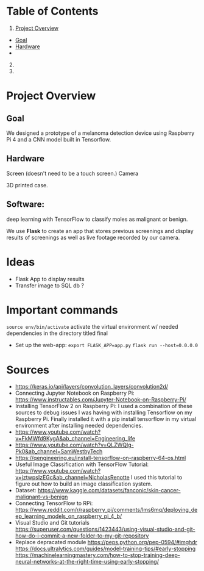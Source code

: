 # Table of Contents

1. [Project Overview](#project-overview)
  * [Goal](##goal)
  * [Hardware](##hardware)
  * 
2. 
3. 

# Project Overview
## Goal
 We designed a prototype of a melanoma detection device using Raspberry Pi 4 and a CNN model built in Tensorflow.
## Hardware

 Screen (doesn't need to be a touch screen.)
 Camera 

 3D printed case.

## Software:

 deep learning with TensorFlow to classify moles as malignant or benign.

We use **Flask** to create an app that stores previous screenings and display results of screenings as well as live footage recorded by our camera.


# Ideas
- Flask App to display results
- Transfer image to SQL db ?
# Important commands

`source env/bin/activate`
activate the virtual environment w/ needed dependencies in the directory titled final
- Set up the web-app:
`export FLASK_APP=app.py`
`flask run --host=0.0.0.0`
# Sources
- https://keras.io/api/layers/convolution_layers/convolution2d/
- Connecting Jupyter Notebook on Raspberry Pi:
https://www.instructables.com/Jupyter-Notebook-on-Raspberry-Pi/
- Installing TensorFlow 2 on Raspberry Pi:
I used a combination of these sources to debug issues I was having with installing Tensorflow on my Raspberry Pi.
Finally installed it with a pip install tensorflow in my virtual environment after installing needed dependencies.
- https://www.youtube.com/watch?v=FkMWfd9KygA&ab_channel=Engineering_life
- https://www.youtube.com/watch?v=QLZWQlg-Pk0&ab_channel=SamWestbyTech
- https://qengineering.eu/install-tensorflow-on-raspberry-64-os.html
- Useful Image Classification with TensorFlow Tutorial: 
https://www.youtube.com/watch?v=jztwpsIzEGc&ab_channel=NicholasRenotte I used this tutorial to figure out how to build an image classification system.
- Dataset:
https://www.kaggle.com/datasets/fanconic/skin-cancer-malignant-vs-benign
- Connecting TensorFlow to RPi: https://www.reddit.com/r/raspberry_pi/comments/lms6mq/deploying_deep_learning_models_on_raspberry_pi_4_b/
- Visual Studio and Git tutorials
https://superuser.com/questions/1423443/using-visual-studio-and-git-how-do-i-commit-a-new-folder-to-my-git-repository
- Replace depracated module
https://peps.python.org/pep-0594/#imghdr
https://docs.ultralytics.com/guides/model-training-tips/#early-stopping
https://machinelearningmastery.com/how-to-stop-training-deep-neural-networks-at-the-right-time-using-early-stopping/
